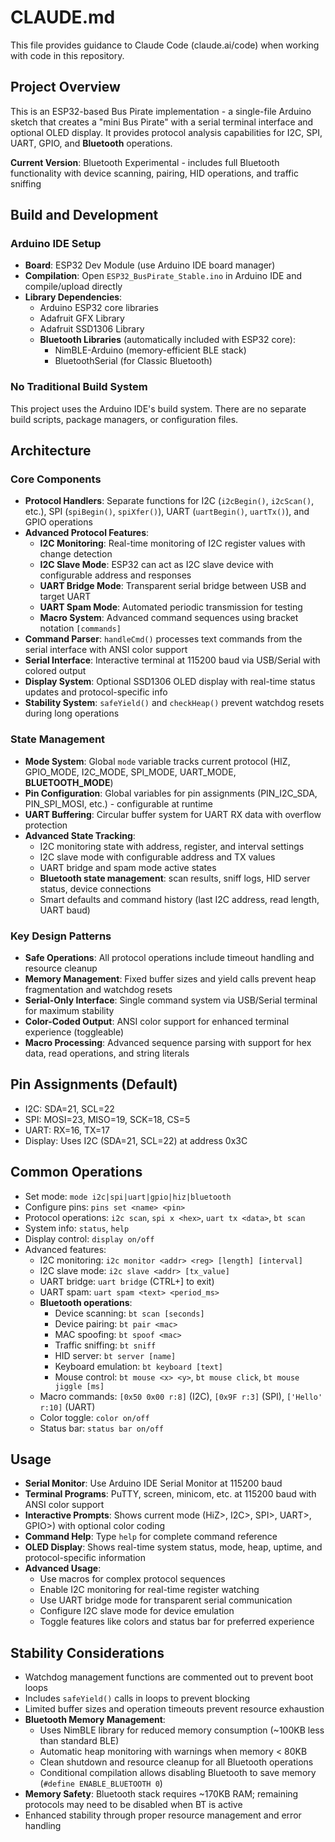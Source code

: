 # CLAUDE.md

This file provides guidance to Claude Code (claude.ai/code) when working with code in this repository.

## Project Overview

This is an ESP32-based Bus Pirate implementation - a single-file Arduino sketch that creates a "mini Bus Pirate" with a serial terminal interface and optional OLED display. It provides protocol analysis capabilities for I2C, SPI, UART, GPIO, and **Bluetooth** operations.

**Current Version**: Bluetooth Experimental - includes full Bluetooth functionality with device scanning, pairing, HID operations, and traffic sniffing

## Build and Development

### Arduino IDE Setup
- **Board**: ESP32 Dev Module (use Arduino IDE board manager)
- **Compilation**: Open `ESP32_BusPirate_Stable.ino` in Arduino IDE and compile/upload directly
- **Library Dependencies**:
  - Arduino ESP32 core libraries
  - Adafruit GFX Library
  - Adafruit SSD1306 Library
  - **Bluetooth Libraries** (automatically included with ESP32 core):
    - NimBLE-Arduino (memory-efficient BLE stack)
    - BluetoothSerial (for Classic Bluetooth)

### No Traditional Build System
This project uses the Arduino IDE's build system. There are no separate build scripts, package managers, or configuration files.

## Architecture

### Core Components
- **Protocol Handlers**: Separate functions for I2C (`i2cBegin()`, `i2cScan()`, etc.), SPI (`spiBegin()`, `spiXfer()`), UART (`uartBegin()`, `uartTx()`), and GPIO operations
- **Advanced Protocol Features**:
  - **I2C Monitoring**: Real-time monitoring of I2C register values with change detection
  - **I2C Slave Mode**: ESP32 can act as I2C slave device with configurable address and responses
  - **UART Bridge Mode**: Transparent serial bridge between USB and target UART
  - **UART Spam Mode**: Automated periodic transmission for testing
  - **Macro System**: Advanced command sequences using bracket notation `[commands]`
- **Command Parser**: `handleCmd()` processes text commands from the serial interface with ANSI color support
- **Serial Interface**: Interactive terminal at 115200 baud via USB/Serial with colored output
- **Display System**: Optional SSD1306 OLED display with real-time status updates and protocol-specific info
- **Stability System**: `safeYield()` and `checkHeap()` prevent watchdog resets during long operations

### State Management
- **Mode System**: Global `mode` variable tracks current protocol (HIZ, GPIO_MODE, I2C_MODE, SPI_MODE, UART_MODE, **BLUETOOTH_MODE**)
- **Pin Configuration**: Global variables for pin assignments (PIN_I2C_SDA, PIN_SPI_MOSI, etc.) - configurable at runtime
- **UART Buffering**: Circular buffer system for UART RX data with overflow protection
- **Advanced State Tracking**:
  - I2C monitoring state with address, register, and interval settings
  - I2C slave mode with configurable address and TX values
  - UART bridge and spam mode active states
  - **Bluetooth state management**: scan results, sniff logs, HID server status, device connections
  - Smart defaults and command history (last I2C address, read length, UART baud)

### Key Design Patterns
- **Safe Operations**: All protocol operations include timeout handling and resource cleanup
- **Memory Management**: Fixed buffer sizes and yield calls prevent heap fragmentation and watchdog resets
- **Serial-Only Interface**: Single command system via USB/Serial terminal for maximum stability
- **Color-Coded Output**: ANSI color support for enhanced terminal experience (toggleable)
- **Macro Processing**: Advanced sequence parsing with support for hex data, read operations, and string literals

## Pin Assignments (Default)
- I2C: SDA=21, SCL=22
- SPI: MOSI=23, MISO=19, SCK=18, CS=5
- UART: RX=16, TX=17
- Display: Uses I2C (SDA=21, SCL=22) at address 0x3C

## Common Operations
- Set mode: `mode i2c|spi|uart|gpio|hiz|bluetooth`
- Configure pins: `pins set <name> <pin>`
- Protocol operations: `i2c scan`, `spi x <hex>`, `uart tx <data>`, `bt scan`
- System info: `status`, `help`
- Display control: `display on/off`
- Advanced features:
  - I2C monitoring: `i2c monitor <addr> <reg> [length] [interval]`
  - I2C slave mode: `i2c slave <addr> [tx_value]`
  - UART bridge: `uart bridge` (CTRL+] to exit)
  - UART spam: `uart spam <text> <period_ms>`
  - **Bluetooth operations**:
    - Device scanning: `bt scan [seconds]`
    - Device pairing: `bt pair <mac>`
    - MAC spoofing: `bt spoof <mac>`
    - Traffic sniffing: `bt sniff`
    - HID server: `bt server [name]`
    - Keyboard emulation: `bt keyboard [text]`
    - Mouse control: `bt mouse <x> <y>`, `bt mouse click`, `bt mouse jiggle [ms]`
  - Macro commands: `[0x50 0x00 r:8]` (I2C), `[0x9F r:3]` (SPI), `['Hello' r:10]` (UART)
  - Color toggle: `color on/off`
  - Status bar: `status bar on/off`

## Usage
- **Serial Monitor**: Use Arduino IDE Serial Monitor at 115200 baud
- **Terminal Programs**: PuTTY, screen, minicom, etc. at 115200 baud with ANSI color support
- **Interactive Prompts**: Shows current mode (HiZ>, I2C>, SPI>, UART>, GPIO>) with optional color coding
- **Command Help**: Type `help` for complete command reference
- **OLED Display**: Shows real-time system status, mode, heap, uptime, and protocol-specific information
- **Advanced Usage**:
  - Use macros for complex protocol sequences
  - Enable I2C monitoring for real-time register watching
  - Use UART bridge mode for transparent serial communication
  - Configure I2C slave mode for device emulation
  - Toggle features like colors and status bar for preferred experience

## Stability Considerations
- Watchdog management functions are commented out to prevent boot loops
- Includes `safeYield()` calls in loops to prevent blocking
- Limited buffer sizes and operation timeouts prevent resource exhaustion
- **Bluetooth Memory Management**:
  - Uses NimBLE library for reduced memory consumption (~100KB less than standard BLE)
  - Automatic heap monitoring with warnings when memory < 80KB
  - Clean shutdown and resource cleanup for all Bluetooth operations
  - Conditional compilation allows disabling Bluetooth to save memory (`#define ENABLE_BLUETOOTH 0`)
- **Memory Safety**: Bluetooth stack requires ~170KB RAM; remaining protocols may need to be disabled when BT is active
- Enhanced stability through proper resource management and error handling